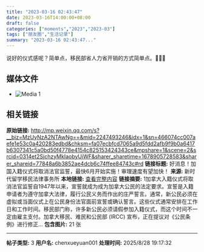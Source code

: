 ```yaml
---
title: "2023-03-16 02:43:47"
date: 2023-03-16T14:00:00+08:00
draft: false
categories: ["moments","2023","2023-03"]
tags: ["朋友圈","生活记录"]
summary: "2023-03-16 02:43:47..."
---
```


说好的仪式感呢？简单点，移民部省人力省开销的方式简单点。🙊🙊🙊

## 媒体文件

- ![Media 1](/Moments/photos/2023-03-16/202303160243470.jpg)

## 相关链接

**原始链接:** http://mp.weixin.qq.com/s?__biz=MzUyNzA2NTAwNg==&mid=2247493246&idx=1&sn=466074cc007aefe1e53c0a420283edbd&chksm=fa07ecbfcd7065a9d5fdd2afb9f9b0a6417b6307341c5a0bd50f4778e4154c825153424343ce&mpshare=1&scene=2&srcid=0314et2SjchzyMkIaobyUiWF&sharer_sharetime=1678905728583&sharer_shareid=77848a6b3852ae4dcb6c74ffee84743c#rd
**链接标题:** 好消息！加国入籍仪式将取消法官监誓，最快6月开始实施！审理速度有望加快！
**来源:** 新时代留学移民法律事务所
**本地链接:** [查看完整内容](/link_content/2023/03/2023-03-16-4/link_content/)
**链接摘要:** 1加拿大入籍仪式将取消法官监誓自1947年以来，宣誓就成为成为加拿大公民的法定要求。宣誓是入籍申请者为遵守加拿大法律，履行公民义务而作出的庄严誓言。通常，新公民必须在虚拟或当面仪式上在公民身份法官面前宣誓或确认誓言。这些仪式通常安排在工作日和工作时间。移民部门称，许多新公民必须请假参加入籍仪式，而这个时间不一定由雇主支付。加拿大移民、难民和公民部 (IRCC) 宣布，正在提议对《公民条例》进行修正...
**包含图片:** 21 张

---

**帖子类型:** 3
**用户名:** chenxueyuan001
**处理时间:** 2025/8/28 19:17:32